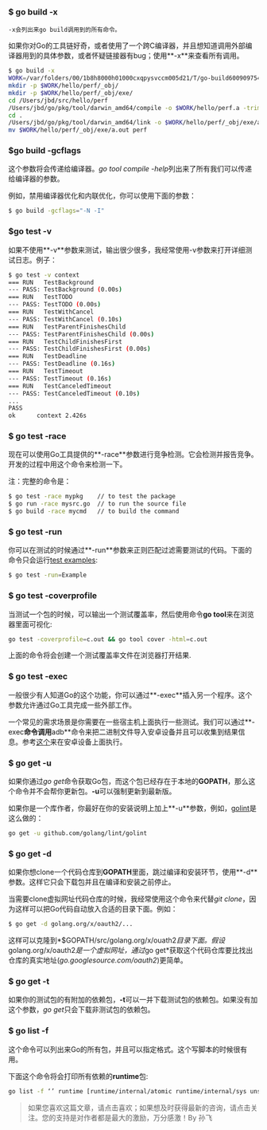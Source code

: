 

### $ go build -x
    -x会列出来go build调用到的所有命令。
如果你对Go的工具链好奇，或者使用了一个跨C编译器，并且想知道调用外部编译器用到的具体参数，或者怀疑链接器有bug；使用**-x**来查看所有调用。

```bash
$ go build -x
WORK=/var/folders/00/1b8h8000h01000cxqpysvccm005d21/T/go-build600909754
mkdir -p $WORK/hello/perf/_obj/
mkdir -p $WORK/hello/perf/_obj/exe/
cd /Users/jbd/src/hello/perf
/Users/jbd/go/pkg/tool/darwin_amd64/compile -o $WORK/hello/perf.a -trimpath $WORK -p main -complete -buildid bbf8e880e7dd4114f42a7f57717f9ea5cc1dd18d -D _/Users/jbd/src/hello/perf -I $WORK -pack ./perf.go
cd .
/Users/jbd/go/pkg/tool/darwin_amd64/link -o $WORK/hello/perf/_obj/exe/a.out -L $WORK -extld=clang -buildmode=exe -buildid=bbf8e880e7dd4114f42a7f57717f9ea5cc1dd18d $WORK/hello/perf.a
mv $WORK/hello/perf/_obj/exe/a.out perf
```

### $go build -gcflags
这个参数将会传递给编译器。*go tool compile -help*列出来了所有我们可以传递给编译器的参数。

例如，禁用编译器优化和内联优化，你可以使用下面的参数：
```bash
$ go build -gcflags="-N -I"
```

### $go test -v
如果不使用**-v**参数来测试，输出很少很多，我经常使用-v参数来打开详细测试日志。例子：

```bash
$ go test -v context
=== RUN   TestBackground
--- PASS: TestBackground (0.00s)
=== RUN   TestTODO
--- PASS: TestTODO (0.00s)
=== RUN   TestWithCancel
--- PASS: TestWithCancel (0.10s)
=== RUN   TestParentFinishesChild
--- PASS: TestParentFinishesChild (0.00s)
=== RUN   TestChildFinishesFirst
--- PASS: TestChildFinishesFirst (0.00s)
=== RUN   TestDeadline
--- PASS: TestDeadline (0.16s)
=== RUN   TestTimeout
--- PASS: TestTimeout (0.16s)
=== RUN   TestCanceledTimeout
--- PASS: TestCanceledTimeout (0.10s)
...
PASS
ok  	context	2.426s
```

### $ go test -race
现在可以使用Go工具提供的**-race**参数进行竞争检测。它会检测并报告竞争。开发的过程中用这个命令来检测一下。

注：完整的命令是：
```bash
$ go test -race mypkg    // to test the package
$ go run -race mysrc.go  // to run the source file
$ go build -race mycmd   // to build the command
```

### $ go test -run
你可以在测试的时候通过**-run**参数来正则匹配过滤需要测试的代码。下面的命令只会运行[test examples](https://blog.golang.org/examples):
```bash
$ go test -run=Example
```

### $ go test -coverprofile
当测试一个包的时候，可以输出一个测试覆盖率，然后使用命令**go tool**来在浏览器里面可视化:
```bash
go test -coverprofile=c.out && go tool cover -html=c.out
```
上面的命令将会创建一个测试覆盖率文件在浏览器打开结果.

### $ go test -exec
一般很少有人知道Go的这个功能，你可以通过**-exec**插入另一个程序。这个参数允许通过Go工具完成一些外部工作。

一个常见的需求场景是你需要在一些宿主机上面执行一些测试。我们可以通过**-exec**命令调用**adb**命令来把二进制文件导入安卓设备并且可以收集到结果信息。参考[这个](https://github.com/golang/go/blob/master/misc/android/go_android_exec.go)来在安卓设备上面执行。

### $ go get -u
如果你通过*go get*命令获取Go包，而这个包已经存在于本地的**GOPATH**，那么这个命令并不会帮你更新包。**-u**可以强制更新到最新版。

如果你是一个库作者，你最好在你的安装说明上加上**-u**参数，例如，[golint](https://github.com/golang/lint#installation)是这么做的：
```bash
go get -u github.com/golang/lint/golint
```

### $ go get -d
如果你想clone一个代码仓库到**GOPATH**里面，跳过编译和安装环节，使用**-d**参数。这样它只会下载包并且在编译和安装之前停止。

当需要clone虚拟网址代码仓库的时候，我经常使用这个命令来代替*git clone*，因为这样可以把Go代码自动放入合适的目录下面。例如：
```bash
$ go get -d golang.org/x/oauth2/...
```

这样可以克隆到*$GOPATH/src/golang.org/x/ouath2*目录下面。假设*golang.org/x/oauth2*是一个虚拟网址，通过*go get*获取这个代码仓库要比找出仓库的真实地址(*go.googlesource.com/oauth2*)更简单。

### $ go get -t
如果你的测试包的有附加的依赖包，**-t**可以一并下载测试包的依赖包。如果没有加这个参数，*go get*只会下载非测试包的依赖包。

### $ go list -f
这个命令可以列出来Go的所有包，并且可以指定格式。这个写脚本的时候很有用。

下面这个命令将会打印所有依赖的**runtime**包:
```bash
go list -f ‘’ runtime [runtime/internal/atomic runtime/internal/sys unsafe]
```

> 如果您喜欢这篇文章，请点击喜欢；如果想及时获得最新的咨询，请点击关注。您的支持是对作者都是最大的激励，万分感激！By 孙飞